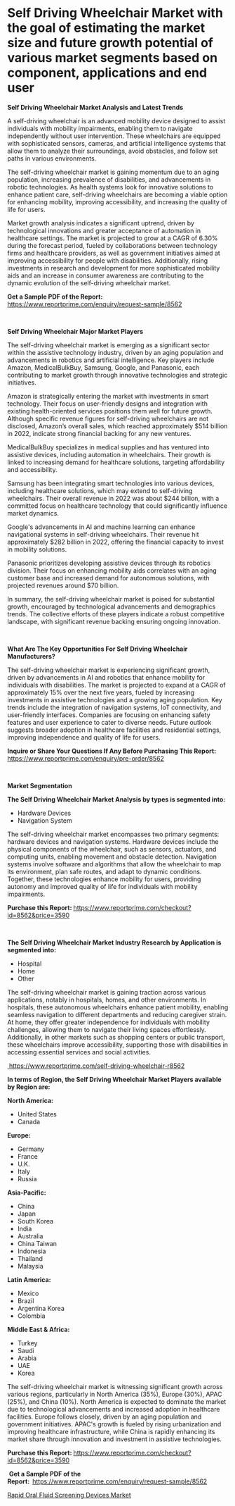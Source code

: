 <p><h1>Self Driving Wheelchair Market with the goal of estimating the market size and future growth potential of various market segments based on component, applications and end user</h1></p><p><strong>Self Driving Wheelchair Market Analysis and Latest Trends</strong></p>
<p><p>A self-driving wheelchair is an advanced mobility device designed to assist individuals with mobility impairments, enabling them to navigate independently without user intervention. These wheelchairs are equipped with sophisticated sensors, cameras, and artificial intelligence systems that allow them to analyze their surroundings, avoid obstacles, and follow set paths in various environments. </p><p>The self-driving wheelchair market is gaining momentum due to an aging population, increasing prevalence of disabilities, and advancements in robotic technologies. As health systems look for innovative solutions to enhance patient care, self-driving wheelchairs are becoming a viable option for enhancing mobility, improving accessibility, and increasing the quality of life for users.</p><p>Market growth analysis indicates a significant uptrend, driven by technological innovations and greater acceptance of automation in healthcare settings. The market is projected to grow at a CAGR of 6.30% during the forecast period, fueled by collaborations between technology firms and healthcare providers, as well as government initiatives aimed at improving accessibility for people with disabilities. Additionally, rising investments in research and development for more sophisticated mobility aids and an increase in consumer awareness are contributing to the dynamic evolution of the self-driving wheelchair market.</p></p>
<p><strong>Get a Sample PDF of the Report:&nbsp;</strong> <a href="https://www.reportprime.com/enquiry/request-sample/8562?utm_campaign=2321&utm_medium=2&utm_source=Github&utm_content=ia&utm_term=20032025&utm_id=self-driving-wheelchair">https://www.reportprime.com/enquiry/request-sample/8562</a></p>
<p>&nbsp;</p>
<p><strong>Self Driving Wheelchair Major Market Players</strong></p>
<p><p>The self-driving wheelchair market is emerging as a significant sector within the assistive technology industry, driven by an aging population and advancements in robotics and artificial intelligence. Key players include Amazon, MedicalBulkBuy, Samsung, Google, and Panasonic, each contributing to market growth through innovative technologies and strategic initiatives.</p><p>Amazon is strategically entering the market with investments in smart technology. Their focus on user-friendly designs and integration with existing health-oriented services positions them well for future growth. Although specific revenue figures for self-driving wheelchairs are not disclosed, Amazon’s overall sales, which reached approximately $514 billion in 2022, indicate strong financial backing for any new ventures.</p><p>MedicalBulkBuy specializes in medical supplies and has ventured into assistive devices, including automation in wheelchairs. Their growth is linked to increasing demand for healthcare solutions, targeting affordability and accessibility.</p><p>Samsung has been integrating smart technologies into various devices, including healthcare solutions, which may extend to self-driving wheelchairs. Their overall revenue in 2022 was about $244 billion, with a committed focus on healthcare technology that could significantly influence market dynamics.</p><p>Google's advancements in AI and machine learning can enhance navigational systems in self-driving wheelchairs. Their revenue hit approximately $282 billion in 2022, offering the financial capacity to invest in mobility solutions.</p><p>Panasonic prioritizes developing assistive devices through its robotics division. Their focus on enhancing mobility aids correlates with an aging customer base and increased demand for autonomous solutions, with projected revenues around $70 billion.</p><p>In summary, the self-driving wheelchair market is poised for substantial growth, encouraged by technological advancements and demographics trends. The collective efforts of these players indicate a robust competitive landscape, with significant revenue backing ensuring ongoing innovation.</p></p>
<p>&nbsp;</p>
<p><strong>What Are The Key Opportunities For Self Driving Wheelchair Manufacturers?</strong></p>
<p><p>The self-driving wheelchair market is experiencing significant growth, driven by advancements in AI and robotics that enhance mobility for individuals with disabilities. The market is projected to expand at a CAGR of approximately 15% over the next five years, fueled by increasing investments in assistive technologies and a growing aging population. Key trends include the integration of navigation systems, IoT connectivity, and user-friendly interfaces. Companies are focusing on enhancing safety features and user experience to cater to diverse needs. Future outlook suggests broader adoption in healthcare facilities and residential settings, improving independence and quality of life for users.</p></p>
<p><strong>Inquire or Share Your Questions If Any Before Purchasing This Report:</strong> <a href="https://www.reportprime.com/enquiry/pre-order/8562?utm_campaign=2321&utm_medium=2&utm_source=Github&utm_content=ia&utm_term=20032025&utm_id=self-driving-wheelchair">https://www.reportprime.com/enquiry/pre-order/8562</a></p>
<p>&nbsp;</p>
<p><strong>Market Segmentation</strong></p>
<p><strong>The Self Driving Wheelchair Market Analysis by types is segmented into:</strong></p>
<p><ul><li>Hardware Devices</li><li>Navigation System</li></ul></p>
<p><p>The self-driving wheelchair market encompasses two primary segments: hardware devices and navigation systems. Hardware devices include the physical components of the wheelchair, such as sensors, actuators, and computing units, enabling movement and obstacle detection. Navigation systems involve software and algorithms that allow the wheelchair to map its environment, plan safe routes, and adapt to dynamic conditions. Together, these technologies enhance mobility for users, providing autonomy and improved quality of life for individuals with mobility impairments.</p></p>
<p><strong>Purchase this Report:&nbsp;</strong><a href="https://www.reportprime.com/checkout?id=8562&price=3590&utm_campaign=2321&utm_medium=2&utm_source=Github&utm_content=ia&utm_term=20032025&utm_id=self-driving-wheelchair">https://www.reportprime.com/checkout?id=8562&price=3590</a></p>
<p>&nbsp;</p>
<p><strong>The Self Driving Wheelchair Market Industry Research by Application is segmented into:</strong></p>
<p><ul><li>Hospital</li><li>Home</li><li>Other</li></ul></p>
<p><p>The self-driving wheelchair market is gaining traction across various applications, notably in hospitals, homes, and other environments. In hospitals, these autonomous wheelchairs enhance patient mobility, enabling seamless navigation to different departments and reducing caregiver strain. At home, they offer greater independence for individuals with mobility challenges, allowing them to navigate their living spaces effortlessly. Additionally, in other markets such as shopping centers or public transport, these wheelchairs improve accessibility, supporting those with disabilities in accessing essential services and social activities.</p></p>
<p><a href="https://www.reportprime.com/self-driving-wheelchair-r8562?utm_campaign=2321&utm_medium=2&utm_source=Github&utm_content=ia&utm_term=20032025&utm_id=self-driving-wheelchair">&nbsp;https://www.reportprime.com/self-driving-wheelchair-r8562</a></p>
<p><strong>In terms of Region, the Self Driving Wheelchair Market Players available by Region are:</strong></p>
<p>
    <p> <strong> North America: </strong>
        <ul>
            <li>United States</li>
            <li>Canada</li>
        </ul>
        </p> 
    <p> <strong> Europe: </strong>
        <ul>
            <li>Germany</li>
            <li>France</li>
            <li>U.K.</li>
            <li>Italy</li>
            <li>Russia</li>
        </ul>
        </p> 
    <p> <strong> Asia-Pacific: </strong>
        <ul>
            <li>China</li>
            <li>Japan</li>
            <li>South Korea</li>
            <li>India</li>
            <li>Australia</li>
            <li>China Taiwan</li>
            <li>Indonesia</li>
            <li>Thailand</li>
            <li>Malaysia</li>
        </ul>
        </p> 
    <p> <strong> Latin America: </strong>
        <ul>
            <li>Mexico</li>
            <li>Brazil</li>
            <li>Argentina Korea</li>
            <li>Colombia</li>
        </ul>
        </p> 
    <p> <strong> Middle East & Africa: </strong>
        <ul>
            <li>Turkey</li>
            <li>Saudi</li>
            <li>Arabia</li>
            <li>UAE</li>
            <li>Korea</li>
        </ul>
    </p>
    </p>
<p><p>The self-driving wheelchair market is witnessing significant growth across various regions, particularly in North America (35%), Europe (30%), APAC (25%), and China (10%). North America is expected to dominate the market due to technological advancements and increased adoption in healthcare facilities. Europe follows closely, driven by an aging population and government initiatives. APAC's growth is fueled by rising urbanization and improving healthcare infrastructure, while China is rapidly enhancing its market share through innovation and investment in assistive technologies.</p></p>
<p><strong>Purchase this Report: </strong><a href="https://www.reportprime.com/checkout?id=8562&price=3590&utm_campaign=2321&utm_medium=2&utm_source=Github&utm_content=ia&utm_term=20032025&utm_id=self-driving-wheelchair">https://www.reportprime.com/checkout?id=8562&price=3590</a></p>
<p>&nbsp;<strong>Get a Sample PDF of the Report:&nbsp;&nbsp;</strong><a href="https://www.reportprime.com/enquiry/request-sample/8562?utm_campaign=2321&utm_medium=2&utm_source=Github&utm_content=ia&utm_term=20032025&utm_id=self-driving-wheelchair">https://www.reportprime.com/enquiry/request-sample/8562</a></p>
<p><strong></strong></p>
<p><p><a href="https://github.com/dukawashviro/Market-Research-Report-List-1/blob/main/rapid-oral-fluid-screening-devices-market.md?utm_campaign=2321&utm_medium=2&utm_source=Github&utm_content=ia&utm_term=20032025&utm_id=self-driving-wheelchair">Rapid Oral Fluid Screening Devices Market</a></p></p>